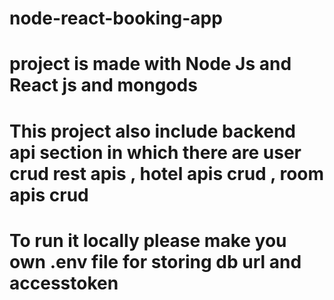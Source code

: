 # node-react-booking-app

# project is made with Node Js and React js and mongods

# This project also include backend api section in which there are user crud rest apis , hotel apis crud , room apis crud

# To run it locally please make you own .env file for storing db url and accesstoken
